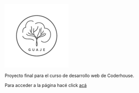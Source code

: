 
<img src="assets/images/Logos/guaje-logo-transp-01.png" />


Proyecto final para el curso de desarrollo web de Coderhouse.

Para acceder a la página hacé click [acá](https://ernedainesi.github.io/guaje-mates/)
